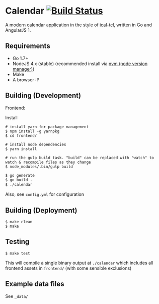 Calendar [![Build Status](https://travis-ci.com/cj123/calendar.svg?token=bhCpeedhGSkmpodsxVUZ&branch=development)](https://travis-ci.com/cj123/calendar)
========

A modern calendar application in the style of [ical-tcl](https://launchpad.net/ical-tcl), written in Go and AngularJS 1.

## Requirements

* Go 1.7+
* NodeJS 4.x (stable) (recommended install via [nvm (node version manager)](https://github.com/creationix/nvm))
* Make
* A browser :P

## Building (Development)

Frontend:

Install

```
# install yarn for package management
$ npm install -g yarnpkg
$ cd frontend/

# install node dependencies
$ yarn install

# run the gulp build task. "build" can be replaced with "watch" to watch & recompile files as they change
$ node_modules/.bin/gulp build
```

```sh
$ go generate
$ go build .
$ ./calendar
```

Also, see `config.yml` for configuration

## Building (Deployment)

```
$ make clean
$ make
```

## Testing
```
$ make test
```

This will compile a single binary output at `./calendar` which includes all frontend assets in `frontend/` (with some sensible exclusions)

## Example data files

See `_data/`
